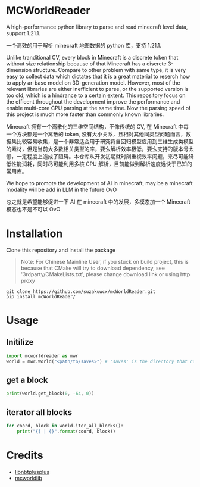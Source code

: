 # MCWorldReader

A high-performance python library to parse and read minecraft level data, support 1.21.1.

一个高效的用于解析 minecraft 地图数据的 python 库，支持 1.21.1.

Unlike tranditional CV, every block in Minecraft is a discrete token that without size relationship because of that Minecraft has a discrete 3-dimension structure. Compare to other problem with same type, it is very easy to collect data which dictates that it is a great material to reserch how to apply ar-base model on 3D-generation model. However, most of the relevant libraries are either inefficient to parse, or the supported version is too old, which is a hindrance to a certain extent. This repository focus on the efficent throughout the development improve the performance and enable multi-core CPU parsing at the same time. Now the parsing speed of this project is much more faster than commonly known libraries.

Minecraft 拥有一个离散化的三维空间结构，不像传统的 CV, 在 Minecraft 中每一个方块都是一个离散的 token, 没有大小关系，且相对其他同类型问题而言，数据集比较容易收集，是一个非常适合用于研究将自回归模型应用到三维生成类模型的素材，但是当前大多数相关类型的库，要么解析效率极低，要么支持的版本号太低，一定程度上造成了阻碍。本仓库从开发初期就时刻重视效率问题，来尽可能降低性能消耗，同时尽可能利用多核 CPU 解析，目前能做到解析速度远快于已知的常用库。

We hope to promote the development of AI in minecraft, may be a minecraft modality will be add in LLM in the future OvO

总之就是希望能够促进一下 AI 在 minecraft 中的发展，多模态加一个 Minecraft 模态也不是不可以 OvO

# Installation

Clone this repository and install the package

> Note: For Chinese Mainline User, if you stuck on build project, this is because that
> CMake will try to download dependency, see '3rdparty/CMakeLists.txt', please change
> download link or using http proxy

```shell
git clone https://github.com/suzakuwcx/mcWorldReader.git
pip install mcWorldReader/
```

# Usage

## Initilize

```python
import mcworldreader as mwr
world = mwr.World("<path/to/saves>") # 'saves' is the directory that contains 'region' directory
```

## get a block

```python
print(world.get_block(0, -64, 0))
```

## iterator all blocks
```python
for coord, block in world.iter_all_blocks():
    print("{} | {}".format(coord, block))
```

# Credits

- [libnbtplusplus](https://github.com/PrismLauncher/libnbtplusplus)
- [mcworldlib](https://github.com/MestreLion/mcworldlib)
